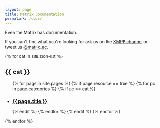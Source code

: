 ```yaml
---
layout: page
title: Matrix Documentation
permalink: /docs/
---
```


Even the Matrix has documentation.

If you can't find what you're looking for ask us on the [XMPP channel](/xmpp/) or tweet us [@matrix_ac](https://twitter.com/matrix_ac).

<div class="home">
{% for cat in site.zion-list %}
<h2 class="body-text-header">{{ cat }}</h2>
<ul class="post-list">
  {% for page in site.pages %}
    {% if page.resource == true %}
      {% for pc in page.categories %}
        {% if pc == cat %}
          <li>
          <h3><a  href="{{ page.url }}">{{ page.title }}</a></h3>
          </li>
        {% endif %}   <!-- cat-match-p -->
      {% endfor %}  <!-- page-category -->
    {% endif %}   <!-- resource-p -->
  {% endfor %}  <!-- page -->
</ul>
{% endfor %}  <!-- cat -->
</div>